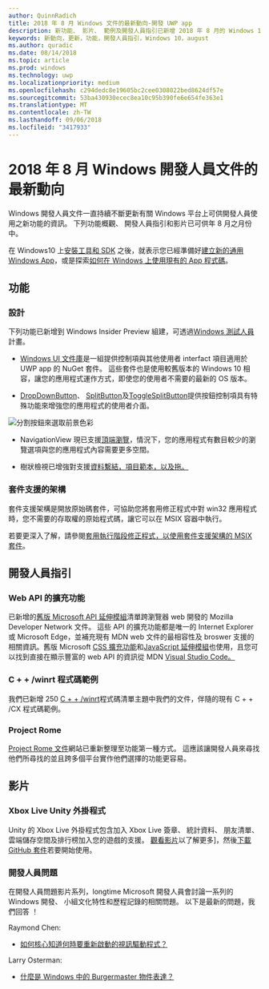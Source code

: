```yaml
---
author: QuinnRadich
title: 2018 年 8 月 Windows 文件的最新動向-開發 UWP app
description: 新功能、 影片、 範例及開發人員指引已新增 2018 年 8 月的 Windows 10 開發人員文件。
keywords: 新動向，更新，功能，開發人員指引，Windows 10，august
ms.author: quradic
ms.date: 08/14/2018
ms.topic: article
ms.prod: windows
ms.technology: uwp
ms.localizationpriority: medium
ms.openlocfilehash: c294dedc8e19605bc2cee0308022bed8624df57e
ms.sourcegitcommit: 53ba430930ecec8ea10c95b390fe6e654fe363e1
ms.translationtype: MT
ms.contentlocale: zh-TW
ms.lasthandoff: 09/06/2018
ms.locfileid: "3417933"
---
```

# <a name="whats-new-in-the-windows-developer-docs-in-august-2018"></a>2018 年 8 月 Windows 開發人員文件的最新動向

Windows 開發人員文件一直持續不斷更新有關 Windows 平台上可供開發人員使用之新功能的資訊。 下列功能概觀、 開發人員指引和影片已可供年 8 月之月份中。

在 Windows10 上[安裝工具和 SDK](http://go.microsoft.com/fwlink/?LinkId=821431) 之後，就表示您已經準備好[建立新的通用 Windows App](../get-started/create-uwp-apps.md)，或是探索[如何在 Windows 上使用現有的 App 程式碼](../porting/index.md)。

## <a name="features"></a>功能

### <a name="design"></a>設計

下列功能已新增到 Windows Insider Preview 組建，可透過[Windows 測試人員](https://insider.windows.com/)計畫。

* [Windows UI 文件庫](https://aka.ms/winui-docs)是一組提供控制項與其他使用者 interfact 項目適用於 UWP app 的 NuGet 套件。 這些套件也是使用較舊版本的 Windows 10 相容，讓您的應用程式運作方式，即使您的使用者不需要的最新的 OS 版本。

* [DropDownButton](../design/controls-and-patterns/buttons.md#create-a-drop-down-button)、 [SplitButton](../design/controls-and-patterns/buttons.md#create-a-split-button)及[ToggleSplitButton](../design/controls-and-patterns/buttons.md#create-a-toggle-split-button)提供按鈕控制項具有特殊功能來增強您的應用程式的使用者介面。

![分割按鈕來選取前景色彩](../design/controls-and-patterns/images/split-button-rtb.png)

* NavigationView 現已支援[頂端瀏覽](../design/controls-and-patterns/navigationview.md)，情況下，您的應用程式有數目較少的瀏覽選項與您的應用程式內容需要更多空間。

* 樹狀檢視已增強對支援[資料繫結，項目範本，以及拖。](../design/controls-and-patterns/tree-view.md)

### <a name="package-support-framework"></a>套件支援的架構

套件支援架構是開放原始碼套件，可協助您將套用修正程式中對 win32 應用程式時，您不需要的存取權的原始程式碼，讓它可以在 MSIX 容器中執行。

若要更深入了解，請參閱[套用執行階段修正程式，以使用套件支援架構的 MSIX 套件](../porting/package-support-framework.md)。

## <a name="developer-guidance"></a>開發人員指引

### <a name="web-api-extensions"></a>Web API 的擴充功能

已新增的[舊版 Microsoft API 延伸模組](https://developer.mozilla.org/docs/Web/API/Microsoft_API_extensions)清單跨瀏覽器 web 開發的 Mozilla Developer Network 文件。 這些 API 的擴充功能都是唯一的 Internet Explorer 或 Microsoft Edge，並補充現有 MDN web 文件的最相容性及 broswer 支援的相關資訊。舊版 Microsoft [CSS 擴充功能](https://developer.mozilla.org/docs/Web/CSS/Microsoft_Extensions)和[JavaScript 延伸模組](https://developer.mozilla.org/docs/Web/JavaScript/Microsoft_JavaScript_extensions)也使用，且您可以找到直接在顯示豐富的 web API 的資訊從 MDN [Visual Studio Code。](https://code.visualstudio.com/updates/v1_25#_new-css-pseudo-selectors-and-pseudo-elements-from-mdn)

### <a name="cwinrt-code-examples"></a>C + + /winrt 程式碼範例

我們已新增 250 [C + + /winrt](../cpp-and-winrt-apis/index.md)程式碼清單主題中我們的文件，伴隨的現有 C + + /CX 程式碼範例。

### <a name="project-rome"></a>Project Rome

[Project Rome 文件](https://docs.microsoft.com/windows/project-rome/)網站已重新整理至功能第一種方式。 這應該讓開發人員來尋找他們所尋找的並且跨多個平台實作他們選擇的功能更容易。

## <a name="videos"></a>影片

### <a name="xbox-live-unity-plugin"></a>Xbox Live Unity 外掛程式

Unity 的 Xbox Live 外掛程式包含加入 Xbox Live 簽章、 統計資料、 朋友清單、 雲端儲存空間及排行榜加入您的遊戲的支援。 [觀看影片](https://youtu.be/fVQZ-YgwNpY)以了解更多]，然後[下載 GitHub 套件](https://aka.ms/UnityPlugin)若要開始使用。

### <a name="one-dev-question"></a>開發人員問題

在開發人員問題影片系列，longtime Microsoft 開發人員會討論一系列的 Windows 開發、 小組文化特性和歷程記錄的相關問題。 以下是最新的問題，我們回答 ！

Raymond Chen:

* [如何核心知道何時要重新啟動的視訊驅動程式？](https://youtu.be/3SNAdyO1l5c)

Larry Osterman:

* [什麼是 Windows 中的 Burgermaster 物件表達？](https://youtu.be/0TDSbyAIvX0)